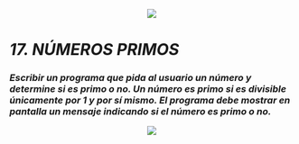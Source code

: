 <p align="center">
  <img src="https://github.com/emilianod98/PythonChallenges-LowLevel/blob/main/src/Learn-python.png">
</p>


# ***17. NÚMEROS PRIMOS***

### *Escribir un programa que pida al usuario un número y determine si es primo o no. Un número es primo si es divisible únicamente por 1 y por sí mismo. El programa debe mostrar en pantalla un mensaje indicando si el número es primo o no.*

<p align="center">
  <img src="https://github.com/emilianod98/PythonChallenges-LowLevel/blob/main/src/funciones.png">
</p>